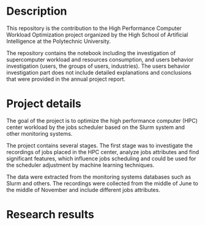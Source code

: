 # Description
This repository is the contribution to the High Performance Computer Workload Optimization project organized by the High School of Artificial Intelligence at the Polytechnic University. 

The repository contains the notebook including the investigation of supercomputer workload and resources consumption, and users behavior investigation (users, the groups of users, industries). The users behavior investigation part does not include detailed explanations and conclusions that were provided in the annual project report.
# Project details
The goal of the project is to optimize the high performance computer (HPC) center workload by the jobs scheduler based on the Slurm system and other monitoring systems.

The project contains several stages. The first stage was to investigate the recordings of jobs placed in the HPC center, analyze jobs attributes and find significant features, which influence jobs scheduling and could be used for the scheduler adjustment by machine learning techniques. 

The data were extracted from the monitoring systems databases such as Slurm and others. The recordings were collected from the middle of June to the middle of November and include different jobs attributes.
# Research results
